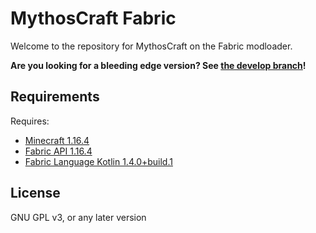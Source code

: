 # MythosCraft Fabric
Welcome to the repository for MythosCraft on the Fabric modloader.

**Are you looking for a bleeding edge version? See [the develop branch](https://github.com/Team-MythosCraft/MythosCraft-Fabric/tree/develop/)!**

## Requirements
Requires:
* [Minecraft 1.16.4](https://minecraft.net)
* [Fabric API 1.16.4](https://www.curseforge.com/minecraft/mc-mods/fabric-api)
* [Fabric Language Kotlin 1.4.0+build.1](https://www.curseforge.com/minecraft/mc-mods/fabric-language-kotlin)

## License
GNU GPL v3, or any later version
